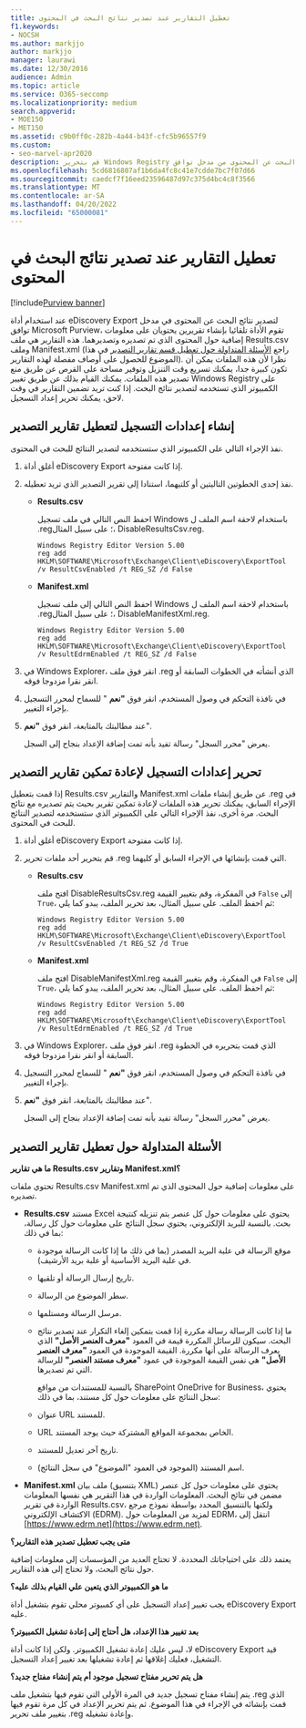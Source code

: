 ```yaml
---
title: تعطيل التقارير عند تصدير نتائج البحث في المحتوى
f1.keywords:
- NOCSH
ms.author: markjjo
author: markjjo
manager: laurawi
ms.date: 12/30/2016
audience: Admin
ms.topic: article
ms.service: O365-seccomp
ms.localizationpriority: medium
search.appverid:
- MOE150
- MET150
ms.assetid: c9b0ff0c-282b-4a44-b43f-cfc5b96557f9
ms.custom:
- seo-marvel-apr2020
description: قم بتحرير Windows Registry على الكمبيوتر المحلي لتعطيل التقارير عند تصدير نتائج البحث عن المحتوى من مدخل توافق Microsoft Purview.
ms.openlocfilehash: 5cd6816807af1b6da4fc8c41e7cdde7bc7f07d66
ms.sourcegitcommit: caedcf7f16eed23596487d97c375d4bc4c8f3566
ms.translationtype: MT
ms.contentlocale: ar-SA
ms.lasthandoff: 04/20/2022
ms.locfileid: "65000081"
---
```

# <a name="disable-reports-when-you-export-content-search-results"></a>تعطيل التقارير عند تصدير نتائج البحث في المحتوى

[!include[Purview banner](../includes/purview-rebrand-banner.md)]

عند استخدام أداة eDiscovery Export لتصدير نتائج البحث عن المحتوى في مدخل توافق Microsoft Purview، تقوم الأداة تلقائيا بإنشاء تقريرين يحتويان على معلومات إضافية حول المحتوى الذي تم تصديره وتصديرهما. هذه التقارير هي ملف Results.csv وملف Manifest.xml (راجع [الأسئلة المتداولة حول تعطيل قسم تقارير التصدير](#frequently-asked-questions-about-disabling-export-reports) في هذا الموضوع للحصول على أوصاف مفصلة لهذه التقارير). نظرا لأن هذه الملفات يمكن أن تكون كبيرة جدا، يمكنك تسريع وقت التنزيل وتوفير مساحة على القرص عن طريق منع تصدير هذه الملفات. يمكنك القيام بذلك عن طريق تغيير Windows Registry على الكمبيوتر الذي تستخدمه لتصدير نتائج البحث. إذا كنت تريد تضمين التقارير في وقت لاحق، يمكنك تحرير إعداد التسجيل. 
  
## <a name="create-registry-settings-to-disable-the-export-reports"></a>إنشاء إعدادات التسجيل لتعطيل تقارير التصدير

نفذ الإجراء التالي على الكمبيوتر الذي ستستخدمه لتصدير النتائج للبحث في المحتوى.
  
1. أغلق أداة eDiscovery Export إذا كانت مفتوحة.
    
2. نفذ إحدى الخطوتين التاليتين أو كلتيهما، استنادا إلى تقرير التصدير الذي تريد تعطيله.
    
    - **Results.csv**
    
      احفظ النص التالي في ملف تسجيل Windows باستخدام لاحقة اسم الملف ل .reg؛ على سبيل المثال، DisableResultsCsv.reg.
    
      ```text
      Windows Registry Editor Version 5.00
      reg add HKLM\SOFTWARE\Microsoft\Exchange\Client\eDiscovery\ExportTool /v ResultCsvEnabled /t REG_SZ /d False 
      ```

    - **Manifest.xml**
    
      احفظ النص التالي إلى ملف تسجيل Windows باستخدام لاحقة اسم الملف ل .reg؛ على سبيل المثال، DisableManifestXml.reg.
    
      ```text
      Windows Registry Editor Version 5.00
      reg add HKLM\SOFTWARE\Microsoft\Exchange\Client\eDiscovery\ExportTool /v ResultEdrmEnabled /t REG_SZ /d False 
      ```

3. في Windows Explorer، انقر فوق ملف .reg الذي أنشأته في الخطوات السابقة أو انقر نقرا مزدوجا فوقه.
    
4. في نافذة التحكم في وصول المستخدم، انقر فوق **"نعم** " للسماح لمحرر التسجيل بإجراء التغيير. 
    
5. عند مطالبتك بالمتابعة، انقر فوق **"نعم**".
    
    يعرض "محرر السجل" رسالة تفيد بأنه تمت إضافة الإعداد بنجاح إلى السجل.
  
## <a name="edit-registry-settings-to-re-enable-the-export-reports"></a>تحرير إعدادات التسجيل لإعادة تمكين تقارير التصدير

إذا قمت بتعطيل Results.csv والتقارير Manifest.xml عن طريق إنشاء ملفات .reg في الإجراء السابق، يمكنك تحرير هذه الملفات لإعادة تمكين تقرير بحيث يتم تصديره مع نتائج البحث. مرة أخرى، نفذ الإجراء التالي على الكمبيوتر الذي ستستخدمه لتصدير النتائج للبحث في المحتوى.
  
1. أغلق أداة eDiscovery Export إذا كانت مفتوحة.
    
2. قم بتحرير أحد ملفات تحرير .reg التي قمت بإنشائها في الإجراء السابق أو كليهما.
    
    - **Results.csv**
    
        افتح ملف DisableResultsCsv.reg في المفكرة، وقم بتغيير القيمة `False` إلى `True`، ثم احفظ الملف. على سبيل المثال، بعد تحرير الملف، يبدو كما يلي:
    
        ```text
        Windows Registry Editor Version 5.00
      reg add HKLM\SOFTWARE\Microsoft\Exchange\Client\eDiscovery\ExportTool /v ResultCsvEnabled /t REG_SZ /d True
        ```

    - **Manifest.xml**
    
        افتح ملف DisableManifestXml.reg في المفكرة، وقم بتغيير القيمة `False` إلى `True`، ثم احفظ الملف. على سبيل المثال، بعد تحرير الملف، يبدو كما يلي:
    
      ```text
      Windows Registry Editor Version 5.00
      reg add HKLM\SOFTWARE\Microsoft\Exchange\Client\eDiscovery\ExportTool /v ResultEdrmEnabled /t REG_SZ /d True
      ```

3. في Windows Explorer، انقر فوق ملف .reg الذي قمت بتحريره في الخطوة السابقة أو انقر نقرا مزدوجا فوقه.
    
4. في نافذة التحكم في وصول المستخدم، انقر فوق **"نعم** " للسماح لمحرر التسجيل بإجراء التغيير. 
    
5. عند مطالبتك بالمتابعة، انقر فوق **"نعم**".
    
    يعرض "محرر السجل" رسالة تفيد بأنه تمت إضافة الإعداد بنجاح إلى السجل.
  
## <a name="frequently-asked-questions-about-disabling-export-reports"></a>الأسئلة المتداولة حول تعطيل تقارير التصدير

 **ما هي تقارير Results.csv وتقارير Manifest.xml؟**
  
تحتوي ملفات Results.csv Manifest.xml على معلومات إضافية حول المحتوى الذي تم تصديره.
  
- **Results.csv** مستند Excel يحتوي على معلومات حول كل عنصر يتم تنزيله كنتيجة بحث. بالنسبة للبريد الإلكتروني، يحتوي سجل النتائج على معلومات حول كل رسالة، بما في ذلك: 
    
  - موقع الرسالة في علبة البريد المصدر (بما في ذلك ما إذا كانت الرسالة موجودة في علبة البريد الأساسية أو علبة بريد الأرشيف).
    
  - تاريخ إرسال الرسالة أو تلقيها.
    
  - سطر الموضوع من الرسالة.
    
  - مرسل الرسالة ومستلمها.
    
  - ما إذا كانت الرسالة رسالة مكررة إذا قمت بتمكين إلغاء التكرار عند تصدير نتائج البحث. سيكون للرسائل المكررة قيمة في العمود **"معرف العنصر الأصل"** الذي يعرف الرسالة على أنها مكررة. القيمة الموجودة في العمود **"معرف العنصر الأصل"** هي نفس القيمة الموجودة في عمود **"معرف مستند العنصر"** للرسالة التي تم تصديرها. 
    
    بالنسبة للمستندات من مواقع SharePoint OneDrive for Business، يحتوي سجل النتائج على معلومات حول كل مستند، بما في ذلك:
    
  - عنوان URL للمستند.
    
  - URL الخاص بمجموعة المواقع المشتركة حيث يوجد المستند.
    
  - تاريخ آخر تعديل للمستند.
    
  - اسم المستند (الموجود في العمود "الموضوع" في سجل النتائج).
    
- **Manifest.xml** ملف بيان (بتنسيق XML) يحتوي على معلومات حول كل عنصر مضمن في نتائج البحث. المعلومات الواردة في هذا التقرير هي نفسها المعلومات الواردة في تقرير Results.csv، ولكنها بالتنسيق المحدد بواسطة نموذج مرجع الاكتشاف الإلكتروني (EDRM). لمزيد من المعلومات حول EDRM، انتقل إلى [https://www.edrm.net](https://www.edrm.net).
    
 **متى يجب تعطيل تصدير هذه التقارير؟**
  
يعتمد ذلك على احتياجاتك المحددة. لا تحتاج العديد من المؤسسات إلى معلومات إضافية حول نتائج البحث، ولا تحتاج إلى هذه التقارير.
  
 **ما هو الكمبيوتر الذي يتعين علي القيام بذلك عليه؟**
  
 يجب تغيير إعداد التسجيل على أي كمبيوتر محلي تقوم بتشغيل أداة eDiscovery Export عليه. 
  
 **بعد تغيير هذا الإعداد، هل أحتاج إلى إعادة تشغيل الكمبيوتر؟**
  
لا، ليس عليك إعادة تشغيل الكمبيوتر. ولكن إذا كانت أداة eDiscovery Export قيد التشغيل، فعليك إغلاقها ثم إعادة تشغيلها بعد تغيير إعداد التسجيل.
  
 **هل يتم تحرير مفتاح تسجيل موجود أم يتم إنشاء مفتاح جديد؟**
  
يتم إنشاء مفتاح تسجيل جديد في المرة الأولى التي تقوم فيها بتشغيل ملف .reg الذي قمت بإنشائه في الإجراء في هذا الموضوع. ثم يتم تحرير الإعداد في كل مرة تقوم فيها بتغيير ملف تحرير .reg وإعادة تشغيله.

